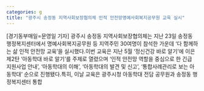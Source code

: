 ```yaml
---
categories: g
title: "광주시 송정동 지역사회보장협의체 인적 안전망명예사회복지공무원 교육 실시"
---
```

[경기동부매일=문영일 기자] 광주시 송정동 지역사회보장협의체는 지난 23일 송정동 행정복지센터에서 명예사회복지공무원 등 지역주민 30여명이 참석한 가운데 ‘다 함께하는 삶 인적 안전망 교육’을 실시했다.이번 교육은 지난 5월 ‘정신건강 바로 알기’에 이은 제2탄 ‘아동학대 바로 알기’를 주제로 열렸으며 ‘인적 안전망 역할을 중심으로 한 긴급 지원사업 안내’, ‘아동학대의 이해’, ‘아동학대의 발견 및 신고’, ‘통합사례관리로 보는 아동학대’ 순으로 진행됐다.특히, 이날 교육은 광주시청 아동학대 전담 공무원과 송정동 행정복지센터 통합